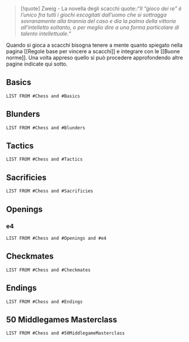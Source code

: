 > [!quote] Zweig - La novella degli scacchi
> quote::“*Il “gioco dei re” è l’unico fra tutti i giochi escogitati dall’uomo che si sottragga sovranamente alla tirannia del caso e dia la palma della vittoria all’intelletto soltanto, o per meglio dire a una forma particolare di talento intellettuale.*“

Quando si gioca a scacchi bisogna tenere a mente quanto spiegato nella pagina [[Regole base per vincere a scacchi]] e integrare con le [[Buone norme]].
Una volta appreso quello si può procedere approfondendo altre pagine indicate qui sotto.

## Basics
```dataview
LIST FROM #Chess and #Basics
```
## Blunders

```dataview
LIST FROM #Chess and #Blunders
```

## Tactics

```dataview
LIST FROM #Chess and #Tactics 
```

## Sacrificies

```dataview
LIST FROM #Chess and #Sacrificies 
```

## Openings

### e4
```dataview
LIST FROM #Chess and #Openings and #e4
```

## Checkmates
```dataview
LIST FROM #Chess and #Checkmates
```
## Endings
```dataview
LIST FROM #Chess and #Endings
```

## 50 Middlegames Masterclass
```dataview
LIST FROM #Chess and #50MiddlegameMasterclass 
```